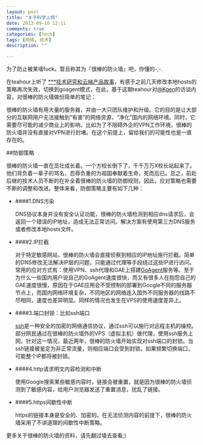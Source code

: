 ```yaml
---
layout: post
title: "关于科学上网"
date: 2013-09-10 12:11
comments: true
categories: [tech]
tags: [网络, 技术]
description: ""

---
```


为了防止被某墙fuck，暂且称其为『很棒的防火墙』吧，你懂的-,-.

在teahour上听了 [***技术研究和云梯产品故事](http://teahour.fm/2013/07/09/gfw-and-vpncloud.html)，有感于之前几天修改本地hosts的策略再次失效，切换到goagent模式，在此，基于这期teahour对[@Kgen](https://twitter.com/kgen)的访谈内容，对很棒的防火墙做份简单的笔记：

很棒的防火墙有用大量的服务器，并由一大只团队维护和升级。它的目的是让大部分的互联网用户无法接触到“有害”的网络资源，“净化”国内的网络环境。同时，它需要尽可能的减少商业上的影响，比如为了不阻碍外企的VPN工作环境，很棒的防火墙并没有直接对VPN进行封堵。在这个前提上，留给我们的可能性也是一直存在的。

##防御策略

很棒的防火墙一直在茁壮成长着。一个方校长倒下了，千千万万X校长站起来了。他们背负着一辈子的骂名，忍辱负重的为祖国奉献着生命，死而后已。总之，前赴后继的技术人员不断的在补全着很棒的防火墙的防御规则，因此，应对策略也需要不断的调整和改进。整体来看，防御策略主要有如下几种：

* ####1.DNS污染

	DNS协议本身并没有安全认证功能，很棒的防火墙检测到相应dns请求后，会返回一个错误的IP地址，造成无法正常访问。解决方案有使用第三方DNS服务或者修改本地hosts文件。

* ####2.IP拦截

	对于特定敏感网站，很棒的防火墙会直接侦察到相应的IP地址施行拦截。简单的DNS修改无法解决IP层的问题，只能通过代理等手段绕过这些IP进行访问。常用的应对方式有：使用VPN、ssh代理和GAE上搭建[GoAgent](http://zhoudemin.com/goagent.html)服务等。至于为什么一些国内用户说自己的GoAgent速度很快，而又有很多人在抱怨自己的GAE速度很慢，原因在于GAE应用会不受控制的部署到Google不同的服务器节点上，而国内网络环境复杂，不同地区的网络连入国外不同服务器的线路不尽相同，速度也差异明显。同样的情况也发生在VPS的使用速度差异上。
<!--more-->

* ####3.端口封锁：比如ssh端口

	[ssh](http://biaobiaoqi.me/blog/2013/04/19/use-ssh/)是一种安全的加密的网络通信协议，通过ssh可以施行对远程主机的操控。部分网民通过在很棒的防火墙外的VPS（虚拟主机）做代理，使用ssh服务上网。针对这一情况，最近两年，很棒的防火墙开始实现对ssh端口的封锁。当ssh链接被鉴定为非正常流量，则相应端口会受到封锁。如果频繁切换端口，可能整个IP都将被封锁。


* ####4.http请求明文内容检测和中断

	使用Google搜索某些敏感内容时，链接会被重置，就是因为很棒的防火墙侦测到了敏感内容，给用户浏览器发送了重置消息，扰乱了链接。


* ####5.https间歇性中断

	https的链接本身是安全的、加密的。在无法侦测内容的前提下，很棒的防火墙采用了不讲道理的间歇性中断策略。


更多关于很棒的防火墙的资料，请先翻过墙去查看;)
